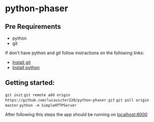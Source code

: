 # python-phaser

## Pre Requirements

- python
- git

If don't have python and git follow instractions on the following links:
- [Install git](https://www.atlassian.com/git/tutorials/install-git/linux)
- [Install python](http://docs.python-guide.org/en/latest/starting/install/win/)


## Getting started:

`git init`
`git remote add origin https://github.com/lucavictor220/python-phaser.git`
`git pull origin master`
`python -m SimpleHTTPServer`


After following this steps the app should be running on [localhost:8000](http://localhost:8000/)
